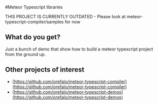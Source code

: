 #Meteor Typescript libraries

THIS PROJECT IS CURRENTLY OUTDATED - 
  Please look at meteor-typescript-compiler/samples for now
  

## What do you get?

Just a bunch of demo that show how to build a meteor typescript project from the ground up.

## Other projects of interest

* [https://github.com/orefalo/meteor-typescript-compiler](https://github.com/orefalo/meteor-typescript-compiler)
* [https://github.com/orefalo/meteor-typescript-demos](https://github.com/orefalo/meteor-typescript-demos)
